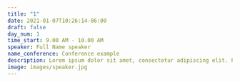 ```yaml
---
title: "1"
date: 2021-01-07T10:26:14-06:00
draft: false
day_num: 1
time_start: 9.00 AM - 10.00 AM
speaker: Full Name speaker
name_conference: Conference example
description: Lorem ipsum dolor sit amet, consectetur adipiscing elit. Pellentesque volutpat nulla ac quam interdum vulputate.
image: images/speaker.jpg
---
```


